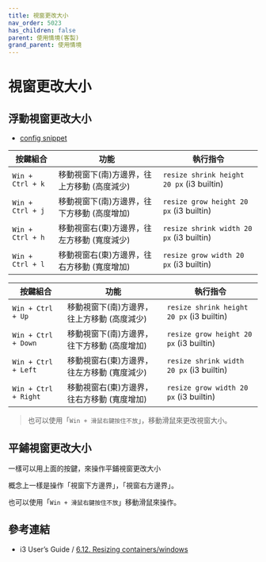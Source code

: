 ```yaml
---
title: 視窗更改大小
nav_order: 5023
has_children: false
parent: 使用情境(客製)
grand_parent: 使用情境
---
```



# 視窗更改大小

## 浮動視窗更改大小

* [config snippet](https://github.com/samwhelp/note-about-i3wm/blob/gh-pages/_demo/config/i3wm-config/main/config/i3/share/gen/i3wm-gen-rc/Section/Subject/Window/Keybind/Resize.conf)


| 按鍵組合         | 功能                                        | 執行指令                                  |
| ---------------- | ------------------------------------------- | ----------------------------------------- |
| `Win + Ctrl + k` | 移動視窗下(南)方邊界，往上方移動 (高度減少) | `resize shrink height 20 px` (i3 builtin) |
| `Win + Ctrl + j` | 移動視窗下(南)方邊界，往下方移動 (高度增加) | `resize grow height 20 px` (i3 builtin)   |
| `Win + Ctrl + h` | 移動視窗右(東)方邊界，往左方移動 (寬度減少) | `resize shrink width 20 px` (i3 builtin)  |
| `Win + Ctrl + l` | 移動視窗右(東)方邊界，往右方移動 (寬度增加) | `resize grow width 20 px` (i3 builtin)    |


| 按鍵組合             | 功能                                        | 執行指令                                  |
| -------------------- | ------------------------------------------- | ----------------------------------------- |
| `Win + Ctrl + Up`    | 移動視窗下(南)方邊界，往上方移動 (高度減少) | `resize shrink height 20 px` (i3 builtin) |
| `Win + Ctrl + Down`  | 移動視窗下(南)方邊界，往下方移動 (高度增加) | `resize grow height 20 px` (i3 builtin)   |
| `Win + Ctrl + Left`  | 移動視窗右(東)方邊界，往左方移動 (寬度減少) | `resize shrink width 20 px` (i3 builtin)  |
| `Win + Ctrl + Right` | 移動視窗右(東)方邊界，往右方移動 (寬度增加) | `resize grow width 20 px` (i3 builtin)    |


> 也可以使用「`Win + 滑鼠右鍵按住不放`」，移動滑鼠來更改視窗大小。


## 平鋪視窗更改大小

一樣可以用上面的按鍵，來操作平鋪視窗更改大小

概念上一樣是操作「視窗下方邊界」，「視窗右方邊界」。

也可以使用「`Win + 滑鼠右鍵按住不放`」移動滑鼠來操作。

## 參考連結

* i3 User’s Guide / [6.12. Resizing containers/windows](https://i3wm.org/docs/userguide.html#resizingconfig)
